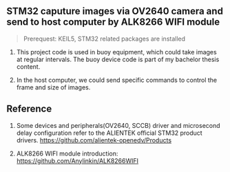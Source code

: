 ## STM32 caputure images via OV2640 camera and send to host computer by ALK8266 WIFI module

>Prerequest: KEIL5, STM32 related packages are installed

1. This project code is used in buoy equipment, which could take images at regular intervals. The buoy device code is part of my bachelor thesis content.

2. In the host computer, we could send specific commands to control the frame and size of images.



## Reference

1. Some devices and peripherals(OV2640, SCCB) driver and microsecond delay configuration refer to the ALIENTEK official STM32 product drivers. https://github.com/alientek-openedv/Products 

2. ALK8266 WIFI module introduction: https://github.com/Anylinkin/ALK8266WIFI

					
					
					
					
					
					
					
					
					
					
					
					
					
					
					